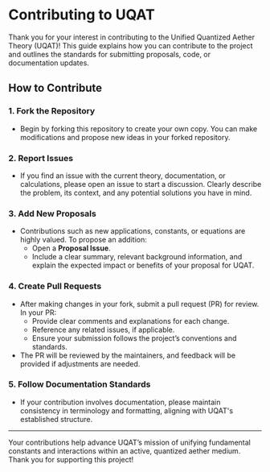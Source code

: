 # Contributing to UQAT

Thank you for your interest in contributing to the Unified Quantized Aether Theory (UQAT)! This guide explains how you can contribute to the project and outlines the standards for submitting proposals, code, or documentation updates.

## How to Contribute

### 1. Fork the Repository
   - Begin by forking this repository to create your own copy. You can make modifications and propose new ideas in your forked repository.

### 2. Report Issues
   - If you find an issue with the current theory, documentation, or calculations, please open an issue to start a discussion. Clearly describe the problem, its context, and any potential solutions you have in mind.

### 3. Add New Proposals
   - Contributions such as new applications, constants, or equations are highly valued. To propose an addition:
     - Open a **Proposal Issue**.
     - Include a clear summary, relevant background information, and explain the expected impact or benefits of your proposal for UQAT.

### 4. Create Pull Requests
   - After making changes in your fork, submit a pull request (PR) for review. In your PR:
     - Provide clear comments and explanations for each change.
     - Reference any related issues, if applicable.
     - Ensure your submission follows the project’s conventions and standards.
   - The PR will be reviewed by the maintainers, and feedback will be provided if adjustments are needed.

### 5. Follow Documentation Standards
   - If your contribution involves documentation, please maintain consistency in terminology and formatting, aligning with UQAT's established structure.

---

Your contributions help advance UQAT’s mission of unifying fundamental constants and interactions within an active, quantized aether medium. Thank you for supporting this project!
